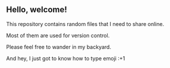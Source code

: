 ## Hello, welcome!
This repository contains random files that I need to share online.

Most of them are used for version control. 

Please feel free to wander in my backyard.

And hey, I just got to know how to type emoji :+1
